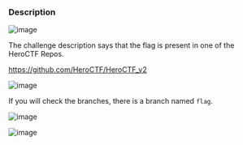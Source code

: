 ### Description

![image](https://user-images.githubusercontent.com/65862031/116144216-b04f8100-a6f9-11eb-85b5-c9e75f315d0b.png)

The challenge description says that the flag is present in one of the HeroCTF Repos.

https://github.com/HeroCTF/HeroCTF_v2

![image](https://user-images.githubusercontent.com/65862031/116144378-e55bd380-a6f9-11eb-8edc-c4af9a3d9b1e.png)

If you will check the branches, there is a branch named `flag`. 

![image](https://user-images.githubusercontent.com/65862031/116144785-0cb2a080-a6fa-11eb-85db-d2b80d15144b.png)

![image](https://user-images.githubusercontent.com/65862031/116144830-1c31e980-a6fa-11eb-8d6f-bdd4193c9088.png)
